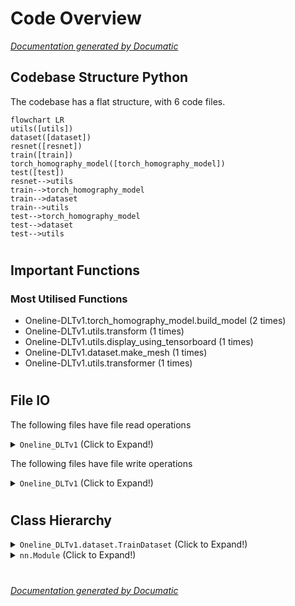 # Code Overview

[_Documentation generated by Documatic_](https://www.documatic.com)

<!---Documatic-section-Codebase Structure Python-start--->
## Codebase Structure Python

The codebase has a flat structure, with 6 code files.

<!---Documatic-block-system_architecture-start--->
```mermaid
flowchart LR
utils([utils])
dataset([dataset])
resnet([resnet])
train([train])
torch_homography_model([torch_homography_model])
test([test])
resnet-->utils
train-->torch_homography_model
train-->dataset
train-->utils
test-->torch_homography_model
test-->dataset
test-->utils
```
<!---Documatic-block-system_architecture-end--->

# #
<!---Documatic-section-Codebase Structure Python-end--->

<!---Documatic-section-Important Functions-start--->
## Important Functions

<!---Documatic-block-important_funcs-start--->
<!---Documatic-block-most_used_funcs-start--->
### Most Utilised Functions

* Oneline-DLTv1.torch_homography_model.build_model (2 times)
* Oneline-DLTv1.utils.transform (1 times)
* Oneline-DLTv1.utils.display_using_tensorboard (1 times)
* Oneline-DLTv1.dataset.make_mesh (1 times)
* Oneline-DLTv1.utils.transformer (1 times)
<!---Documatic-block-most_used_funcs-end--->
<!---Documatic-block-important_funcs-end--->

# #
<!---Documatic-section-Important Functions-end--->

<!---Documatic-section-File IO-start--->
## File IO

<!---Documatic-block-file_io-start--->
The following files have file read operations

<!---Documatic-block-Oneline_DLTv1-start--->
<details>
	<summary><code>Oneline_DLTv1</code> (Click to Expand!)</summary>

* Oneline-DLTv1.dataset
* Oneline-DLTv1.test
</details>
<!---Documatic-block-Oneline_DLTv1-end--->

The following files have file write operations

<!---Documatic-block-Oneline_DLTv1-start--->
<details>
	<summary><code>Oneline_DLTv1</code> (Click to Expand!)</summary>

* Oneline-DLTv1.test
</details>
<!---Documatic-block-Oneline_DLTv1-end--->
<!---Documatic-block-file_io-end--->

# #
<!---Documatic-section-File IO-end--->

<!---Documatic-section-Class Hierarchy-start--->
## Class Hierarchy

<!---Documatic-block-Oneline_DLTv1.dataset.TrainDataset-start--->
<details>
	<summary><code>Oneline_DLTv1.dataset.TrainDataset</code> (Click to Expand!)</summary>

* Oneline-DLTv1.dataset.TestDataset
* Oneline-DLTv1.dataset.TrainDataset
</details>
<!---Documatic-block-Oneline_DLTv1.dataset.TrainDataset-end--->

<!---Documatic-block-nn.Module-start--->
<details>
	<summary><code>nn.Module</code> (Click to Expand!)</summary>

* Oneline-DLTv1.resnet.BasicBlock
* Oneline-DLTv1.resnet.Bottleneck
* Oneline-DLTv1.resnet.ResNet
</details>
<!---Documatic-block-nn.Module-end--->

# #
<!---Documatic-section-Class Hierarchy-end--->

[_Documentation generated by Documatic_](https://www.documatic.com)